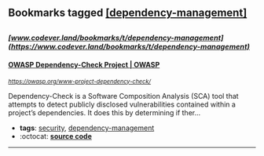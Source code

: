 ## Bookmarks tagged [[dependency-management]](https://www.codever.land/search?q=[dependency-management])

_<sup><sup>[www.codever.land/bookmarks/t/dependency-management](https://www.codever.land/bookmarks/t/dependency-management)</sup></sup>_
---
#### [OWASP Dependency-Check Project | OWASP](https://owasp.org/www-project-dependency-check/)
_<sup>https://owasp.org/www-project-dependency-check/</sup>_

Dependency-Check is a Software Composition Analysis (SCA) tool that attempts to detect publicly disclosed vulnerabilities contained within a project’s dependencies. It does this by determining if ther...
* **tags**: [security](../tagged/security.md), [dependency-management](../tagged/dependency-management.md)
* :octocat: **[source code](https://github.com/jeremylong/DependencyCheck)**
---
